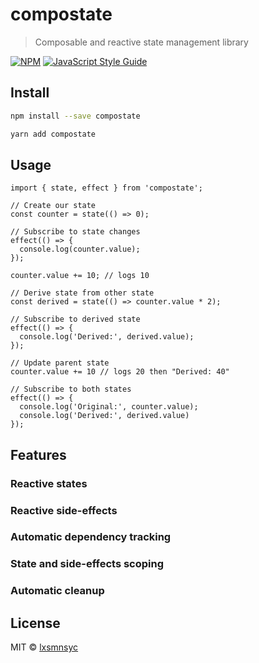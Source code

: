 # compostate

> Composable and reactive state management library

[![NPM](https://img.shields.io/npm/v/compostate.svg)](https://www.npmjs.com/package/compostate) [![JavaScript Style Guide](https://badgen.net/badge/code%20style/airbnb/ff5a5f?icon=airbnb)](https://github.com/airbnb/javascript)

## Install

```bash
npm install --save compostate
```

```bash
yarn add compostate
```

## Usage

```tsx
import { state, effect } from 'compostate';

// Create our state
const counter = state(() => 0);

// Subscribe to state changes
effect(() => {
  console.log(counter.value);
});

counter.value += 10; // logs 10

// Derive state from other state
const derived = state(() => counter.value * 2);

// Subscribe to derived state
effect(() => {
  console.log('Derived:', derived.value);
});

// Update parent state
counter.value += 10 // logs 20 then "Derived: 40"

// Subscribe to both states
effect(() => {
  console.log('Original:', counter.value);
  console.log('Derived:', derived.value)
});
```

## Features

### Reactive states

### Reactive side-effects

### Automatic dependency tracking

### State and side-effects scoping

### Automatic cleanup

## License

MIT © [lxsmnsyc](https://github.com/lxsmnsyc)
